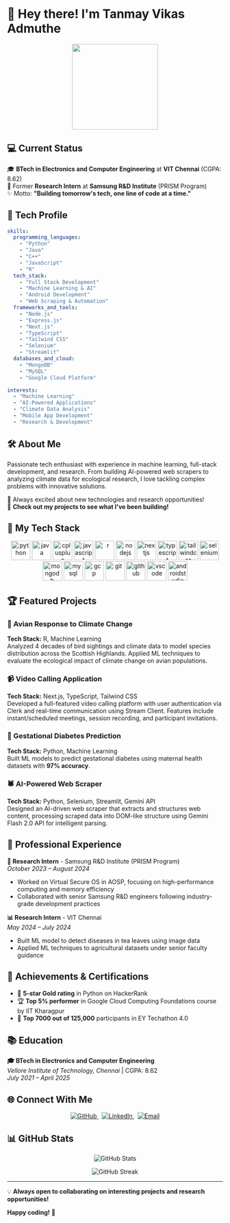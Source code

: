 # 👋 Hey there! I'm Tanmay Vikas Admuthe

<p align="center">
  <a href="https://github.com/tanmayadmuthe">
    <img height="200" src="[https://media1.giphy.com/media/v1.Y2lkPTc5MGI3NjExaW56ZXFhMDB4cWR0cWt5eW1tZmVpbDNmMHB3bmpqYml6dmlrcjkwMCZlcD12MV9pbnRlcm5hbF9naWZfYnlfaWQmY3Q9Zw/4Ev0Ari2Nd9io/giphy.gif](https://media1.giphy.com/media/v1.Y2lkPTc5MGI3NjExZTJjZHN0NjVrcXJ5c2kxdjFodDIzc25qN2h0Zm1ibXR5ZnduZjIyMyZlcD12MV9pbnRlcm5hbF9naWZfYnlfaWQmY3Q9Zw/pNx09ajeVCJ3O/giphy.gif)"/>
  </a>
</p>

## 💻 Current Status
🎓 **BTech in Electronics and Computer Engineering** at **VIT Chennai** (CGPA: 8.62)  
🔬 Former **Research Intern** at **Samsung R&D Institute** (PRISM Program)  
✨ Motto: **"Building tomorrow's tech, one line of code at a time."**

## 🔧 Tech Profile

```yaml
skills:
  programming_languages:
    - "Python"
    - "Java"
    - "C++"
    - "JavaScript"
    - "R"
  tech_stack:
    - "Full Stack Development"
    - "Machine Learning & AI"
    - "Android Development"
    - "Web Scraping & Automation"
  frameworks_and_tools:
    - "Node.js"
    - "Express.js"
    - "Next.js"
    - "TypeScript"
    - "Tailwind CSS"
    - "Selenium"
    - "Streamlit"
  databases_and_cloud:
    - "MongoDB"
    - "MySQL"
    - "Google Cloud Platform"

interests:
  - "Machine Learning"
  - "AI-Powered Applications"
  - "Climate Data Analysis"
  - "Mobile App Development"
  - "Research & Development"
```

## 🛠️ About Me
Passionate tech enthusiast with experience in machine learning, full-stack development, and research. From building AI-powered web scrapers to analyzing climate data for ecological research, I love tackling complex problems with innovative solutions.

🚀 Always excited about new technologies and research opportunities!  
🔗 **Check out my projects to see what I've been building!**

## 🚀 My Tech Stack

<p align="center">
  <!-- Programming Languages -->
  <img src="https://cdn.jsdelivr.net/gh/devicons/devicon/icons/python/python-original.svg" alt="python" width="45" height="45"/>
  <img src="https://cdn.jsdelivr.net/gh/devicons/devicon/icons/java/java-original.svg" alt="java" width="45" height="45"/>
  <img src="https://cdn.jsdelivr.net/gh/devicons/devicon/icons/cplusplus/cplusplus-original.svg" alt="cplusplus" width="45" height="45"/>
  <img src="https://cdn.jsdelivr.net/gh/devicons/devicon/icons/javascript/javascript-original.svg" alt="javascript" width="45" height="45"/>
  <img src="https://cdn.jsdelivr.net/gh/devicons/devicon/icons/r/r-original.svg" alt="r" width="45" height="45"/>
  <!-- Frameworks & Tools -->
  <img src="https://cdn.jsdelivr.net/gh/devicons/devicon/icons/nodejs/nodejs-original.svg" alt="nodejs" width="45" height="45"/>
  <img src="https://cdn.jsdelivr.net/gh/devicons/devicon/icons/nextjs/nextjs-original.svg" alt="nextjs" width="45" height="45"/>
  <img src="https://cdn.jsdelivr.net/gh/devicons/devicon/icons/typescript/typescript-original.svg" alt="typescript" width="45" height="45"/>
  <img src="https://cdn.jsdelivr.net/gh/devicons/devicon/icons/tailwindcss/tailwindcss-plain.svg" alt="tailwindcss" width="45" height="45"/>
  <img src="https://cdn.jsdelivr.net/gh/devicons/devicon/icons/selenium/selenium-original.svg" alt="selenium" width="45" height="45"/>
  <!-- Database -->
  <img src="https://cdn.jsdelivr.net/gh/devicons/devicon/icons/mongodb/mongodb-original.svg" alt="mongodb" width="45" height="45"/>
  <img src="https://cdn.jsdelivr.net/gh/devicons/devicon/icons/mysql/mysql-original.svg" alt="mysql" width="45" height="45"/>
  <!-- Cloud & DevOps -->
  <img src="https://cdn.jsdelivr.net/gh/devicons/devicon/icons/googlecloud/googlecloud-original.svg" alt="gcp" width="45" height="45"/>
  <img src="https://cdn.jsdelivr.net/gh/devicons/devicon/icons/git/git-original.svg" alt="git" width="45" height="45"/>
  <img src="https://cdn.jsdelivr.net/gh/devicons/devicon/icons/github/github-original.svg" alt="github" width="45" height="45"/>
  <!-- IDEs & Tools -->
  <img src="https://cdn.jsdelivr.net/gh/devicons/devicon/icons/vscode/vscode-original.svg" alt="vscode" width="45" height="45"/>
  <img src="https://cdn.jsdelivr.net/gh/devicons/devicon/icons/androidstudio/androidstudio-original.svg" alt="androidstudio" width="45" height="45"/>
</p>

## 🏆 Featured Projects

### 🦅 Avian Response to Climate Change
**Tech Stack:** R, Machine Learning  
Analyzed 4 decades of bird sightings and climate data to model species distribution across the Scottish Highlands. Applied ML techniques to evaluate the ecological impact of climate change on avian populations.

### 📹 Video Calling Application
**Tech Stack:** Next.js, TypeScript, Tailwind CSS  
Developed a full-featured video calling platform with user authentication via Clerk and real-time communication using Stream Client. Features include instant/scheduled meetings, session recording, and participant invitations.

### 🤰 Gestational Diabetes Prediction
**Tech Stack:** Python, Machine Learning  
Built ML models to predict gestational diabetes using maternal health datasets with **97% accuracy**.

### 🕷️ AI-Powered Web Scraper
**Tech Stack:** Python, Selenium, Streamlit, Gemini API  
Designed an AI-driven web scraper that extracts and structures web content, processing scraped data into DOM-like structure using Gemini Flash 2.0 API for intelligent parsing.

## 💼 Professional Experience

**🔬 Research Intern** - Samsung R&D Institute (PRISM Program)  
*October 2023 – August 2024*  
- Worked on Virtual Secure OS in AOSP, focusing on high-performance computing and memory efficiency
- Collaborated with senior Samsung R&D engineers following industry-grade development practices

**📊 Research Intern** - VIT Chennai  
*May 2024 – July 2024*  
- Built ML model to detect diseases in tea leaves using image data
- Applied ML techniques to agricultural datasets under senior faculty guidance

## 🏅 Achievements & Certifications

- 🌟 **5-star Gold rating** in Python on HackerRank
- 🏆 **Top 5% performer** in Google Cloud Computing Foundations course by IIT Kharagpur
- 🚀 **Top 7000 out of 125,000** participants in EY Techathon 4.0

## 📚 Education

**🎓 BTech in Electronics and Computer Engineering**  
*Vellore Institute of Technology, Chennai* | CGPA: 8.62  
*July 2021 – April 2025*

## 🌐 Connect With Me

<p align="center">
  <a href="https://github.com/tanmayadmuthe">
    <img alt="GitHub" src="https://img.shields.io/badge/GitHub-%23121011.svg?&style=for-the-badge&logo=GitHub&logoColor=white"/>
  </a>
  &nbsp;
  <a href="https://linkedin.com/in/tanmay-admuthe">
    <img alt="LinkedIn" src="https://img.shields.io/badge/LinkedIn-%230077B5.svg?&style=for-the-badge&logo=LinkedIn&logoColor=white"/>
  </a>
  &nbsp;
  <a href="mailto:tanmayadmuthe32@gmail.com">
    <img alt="Email" src="https://img.shields.io/badge/Email-%23D14836.svg?&style=for-the-badge&logo=Gmail&logoColor=white"/>
  </a>
</p>

## 📊 GitHub Stats

<p align="center">
  <img src="https://github-readme-stats.vercel.app/api?username=tanmayadmuthe&show_icons=true&theme=dark" alt="GitHub Stats" />
</p>

<p align="center">
  <img src="https://github-readme-streak-stats.herokuapp.com/?user=tanmayadmuthe&theme=dark" alt="GitHub Streak" />
</p>

---

💡 **Always open to collaborating on interesting projects and research opportunities!**

**Happy coding!** 🚀
